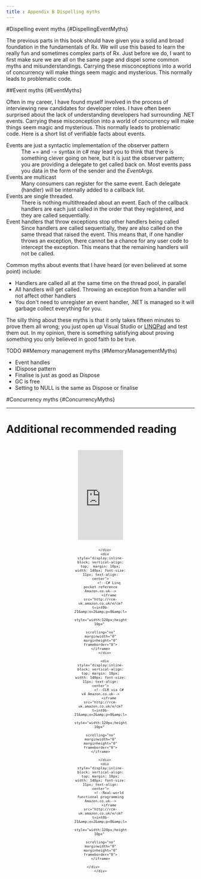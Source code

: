 ```yaml
---
title : Appendix B Dispelling myths
---
```


#Dispelling event myths			{#DispellingEventMyths}

The previous parts in this book should have given you a solid and broad foundation in the fundamentals of Rx. 
We will use this based to learn the really fun and sometimes complex parts of Rx. 
Just before we do, I want to first make sure we are all on the same page and dispel some common myths and misunderstandings. 
Carrying these misconceptions into a world of concurrency will make things seem magic and mysterious.
This normally leads to problematic code.

##Event myths			{#EventMyths}

Often in my career, I have found myself involved in the process of interviewing new candidates for developer roles. 
I have often been surprised about the lack of understanding developers had surrounding .NET events. 
Carrying these misconception into a world of concurrency will make things seem magic and mysterious. 
This normally leads to problematic code. 
Here is a short list of verifiable facts about events.

<dl>
	<dt>Events are just a syntactic implementation of the observer pattern</dt>
	<dd>
		The += and -= syntax in c# may lead you to think that there is something clever
		going on here, but it is just the observer pattern; you are providing a delegate
		to get called back on. Most events pass you data in the form of the sender and the
		<em>EventArgs</em>.
	</dd>
	<dt>Events are multicast</dt>
	<dd>
		Many consumers can register for the same event. Each delegate (handler) will be
		internally added to a callback list.
	</dd>
	<dt>Events are single threaded.</dt>
	<dd>
		There is nothing multithreaded about an event. Each of the callback handlers are
		each just called in the order that they registered, and they are called sequentially.
	</dd>
	<dt>Event handlers that throw exceptions stop other handlers being called</dt>
	<dd>
		Since handlers are called sequentially, they are also called on the same thread
		that raised the event. This means that, if one handler throws an exception, there
		cannot be a chance for any user code to intercept the exception. This means that
		the remaining handlers will not be called.
	</dd>
</dl>

Common myths about events that I have heard (or even believed at some point) include:
 * Handlers are called all at the same time on the thread pool, in parallel
 * All handlers will get called. Throwing an exception from a handler will not affect
	other handlers
 * You don't need to unregister an event handler, .NET is managed so it will garbage
	collect everything for you.

The silly thing about these myths is that it only takes fifteen minutes to prove them all wrong; you just open up Visual Studio or [LINQPad](http://www.linqpad.net/) and test them out. 
In my opinion, there is something satisfying about proving something you only believed in good faith to be true.

TODO
##Memory management myths		(#MemoryManagementMyths)
 
  * Event handles 
  * IDispose pattern 
  * Finalise is just as good as Dispose 
  * GC is free 
  * Setting to NULL is the same as Dispose or finalise

#Concurrency myths				{#ConcurrencyMyths}

---
<div class="webonly">
	<h1 class="ignoreToc">Additional recommended reading</h1>
	<div align="center">
		<div style="display:inline-block; vertical-align: top;  margin: 10px; width: 140px; font-size: 11px; text-align: center">
			<!--C# in a nutshell Amazon.co.uk-->
			<iframe src="http://rcm-uk.amazon.co.uk/e/cm?t=int0b-21&amp;o=2&amp;p=8&amp;l=as1&amp;asins=B008E6I1K8&amp;ref=qf_sp_asin_til&amp;fc1=000000&amp;IS2=1&amp;lt1=_blank&amp;m=amazon&amp;lc1=0000FF&amp;bc1=000000&amp;bg1=FFFFFF&amp;f=ifr" 
					style="width:120px;height:240px;margin: 10px" 
					scrolling="no" marginwidth="0" marginheight="0" frameborder="0"></iframe>

		</div>
		<div style="display:inline-block; vertical-align: top;  margin: 10px; width: 140px; font-size: 11px; text-align: center">
			<!--C# Linq pocket reference Amazon.co.uk-->
			<iframe src="http://rcm-uk.amazon.co.uk/e/cm?t=int0b-21&amp;o=2&amp;p=8&amp;l=as1&amp;asins=0596519249&amp;ref=qf_sp_asin_til&amp;fc1=000000&amp;IS2=1&amp;lt1=_blank&amp;m=amazon&amp;lc1=0000FF&amp;bc1=000000&amp;bg1=FFFFFF&amp;f=ifr" 
					style="width:120px;height:240px;margin: 10px" 
					scrolling="no" marginwidth="0" marginheight="0" frameborder="0"></iframe>
		</div>

		<div style="display:inline-block; vertical-align: top; margin: 10px; width: 140px; font-size: 11px; text-align: center">
			<!--CLR via C# v4 Amazon.co.uk-->
			<iframe src="http://rcm-uk.amazon.co.uk/e/cm?t=int0b-21&amp;o=2&amp;p=8&amp;l=as1&amp;asins=B00AA36R4U&amp;ref=qf_sp_asin_til&amp;fc1=000000&amp;IS2=1&amp;lt1=_blank&amp;m=amazon&amp;lc1=0000FF&amp;bc1=000000&amp;bg1=FFFFFF&amp;f=ifr" 
					style="width:120px;height:240px;margin: 10px" 
					scrolling="no" marginwidth="0" marginheight="0" frameborder="0"></iframe>

		</div>
		<div style="display:inline-block; vertical-align: top; margin: 10px; width: 140px; font-size: 11px; text-align: center">
			<!--Real-world functional programming Amazon.co.uk-->
			<iframe src="http://rcm-uk.amazon.co.uk/e/cm?t=int0b-21&amp;o=2&amp;p=8&amp;l=as1&amp;asins=1933988924&amp;ref=qf_sp_asin_til&amp;fc1=000000&amp;IS2=1&amp;lt1=_blank&amp;m=amazon&amp;lc1=0000FF&amp;bc1=000000&amp;bg1=FFFFFF&amp;f=ifr" 
					style="width:120px;height:240px;margin: 10px" 
					scrolling="no" marginwidth="0" marginheight="0" frameborder="0"></iframe>

		</div>           
	</div></div>
